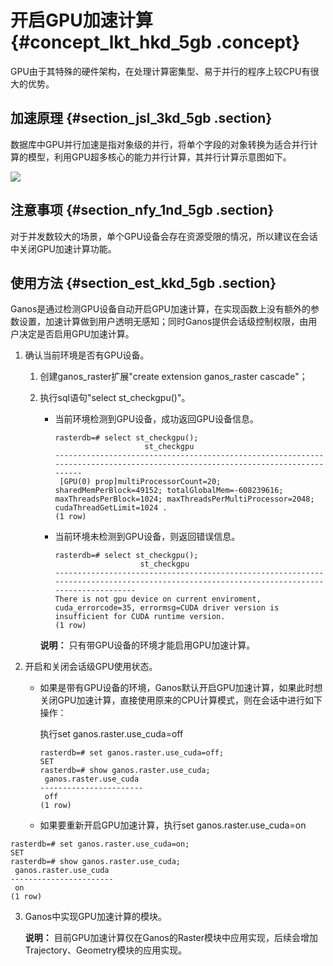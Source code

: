 # 开启GPU加速计算 {#concept_lkt_hkd_5gb .concept}

GPU由于其特殊的硬件架构，在处理计算密集型、易于并行的程序上较CPU有很大的优势。

## 加速原理 {#section_jsl_3kd_5gb .section}

数据库中GPU并行加速是指对象级的并行，将单个字段的对象转换为适合并行计算的模型，利用GPU超多核心的能力并行计算，其并行计算示意图如下。

![](http://static-aliyun-doc.oss-cn-hangzhou.aliyuncs.com/assets/img/124754/156620869638836_zh-CN.png)

## 注意事项 {#section_nfy_1nd_5gb .section}

对于并发数较大的场景，单个GPU设备会存在资源受限的情况，所以建议在会话中关闭GPU加速计算功能。

## 使用方法 {#section_est_kkd_5gb .section}

Ganos是通过检测GPU设备自动开启GPU加速计算，在实现函数上没有额外的参数设置，加速计算做到用户透明无感知；同时Ganos提供会话级控制权限，由用户决定是否启用GPU加速计算。

1.  确认当前环境是否有GPU设备。
    1.  创建ganos\_raster扩展"create extension ganos\_raster cascade"；
    2.  执行sql语句"select st\_checkgpu\(\)"。

        -   当前环境检测到GPU设备，成功返回GPU设备信息。

            ``` {#codeblock_buq_pva_4ac}
            rasterdb=# select st_checkgpu();
                                st_checkgpu                                                                                       
            ------------------------------------------------------------------------------------------------------------------------------
             [GPU(0) prop]multiProcessorCount=20; sharedMemPerBlock=49152; totalGlobalMem=-608239616; maxThreadsPerBlock=1024; maxThreadsPerMultiProcessor=2048; cudaThreadGetLimit=1024 .
            (1 row)
            ```

        -   当前环境未检测到GPU设备，则返回错误信息。

            ``` {#codeblock_w0b_b0f_sfg}
            rasterdb=# select st_checkgpu();
                               st_checkgpu                                                                
            ------------------------------------------------------------------------------------------------------------------------------------------ 
            There is not gpu device on current enviroment, cuda_errorcode=35, errormsg=CUDA driver version is insufficient for CUDA runtime version.
            (1 row)
            ```

        **说明：** 只有带GPU设备的环境才能启用GPU加速计算。

2.  开启和关闭会话级GPU使用状态。
    -   如果是带有GPU设备的环境，Ganos默认开启GPU加速计算，如果此时想关闭GPU加速计算，直接使用原来的CPU计算模式，则在会话中进行如下操作：

        执行set ganos.raster.use\_cuda=off

        ``` {#codeblock_d4r_aoz_ug4}
        rasterdb=# set ganos.raster.use_cuda=off;
        SET
        rasterdb=# show ganos.raster.use_cuda;
         ganos.raster.use_cuda 
        -----------------------
         off
        (1 row)
        ```

    -   如果要重新开启GPU加速计算，执行set ganos.raster.use\_cuda=on

``` {#codeblock_v05_2ew_xp8}
rasterdb=# set ganos.raster.use_cuda=on;
SET
rasterdb=# show ganos.raster.use_cuda;
 ganos.raster.use_cuda 
-----------------------
 on
(1 row)
```

3.  Ganos中实现GPU加速计算的模块。

    **说明：** 目前GPU加速计算仅在Ganos的Raster模块中应用实现，后续会增加Trajectory、Geometry模块的应用实现。



